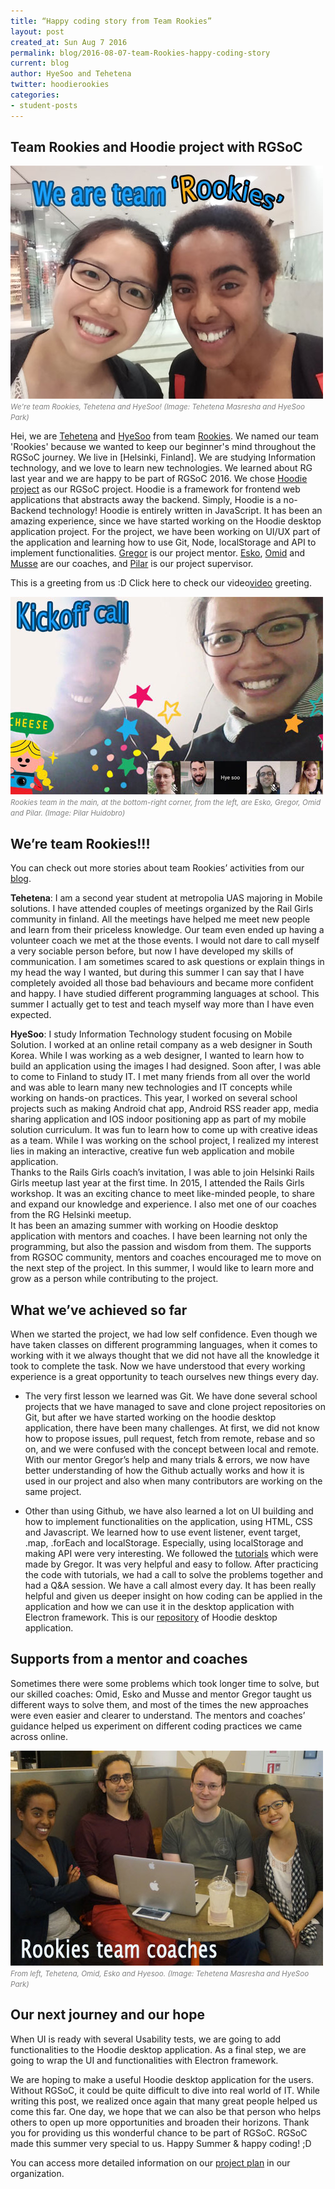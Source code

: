 ```yaml
---
title: “Happy coding story from Team Rookies”
layout: post
created_at: Sun Aug 7 2016
permalink: blog/2016-08-07-team-Rookies-happy-coding-story
current: blog
author: HyeSoo and Tehetena 
twitter: hoodierookies
categories:
- student-posts
---
```


## Team Rookies and Hoodie project with RGSoC

![Team Rookies, Tehetena and Hyesoo](/img/blog/2016/team-Rookies.jpg)
<font color="grey"><small><i>We're team Rookies, Tehetena and HyeSoo! (Image: Tehetena Masresha and HyeSoo Park)</i></small></font>

Hei, we are [Tehetena](https://github.com/titay2) and [HyeSoo](https://github.com/flyjwayur) from team [Rookies](https://twitter.com/hoodierookies). We named our team 'Rookies' because we wanted to keep our beginner's mind throughout the RGSoC journey. We live in [Helsinki, Finland]. We are studying Information technology, and we love to learn new technologies. We learned about RG last year and we are happy to be part of RGSoC 2016. 
We chose [Hoodie project](http://hood.ie/) as our RGSoC project. Hoodie is a framework for frontend web applications that abstracts away the backend. Simply, Hoodie is a no-Backend technology! Hoodie is entirely written in JavaScript. It has been an amazing experience, since we have started working on the Hoodie desktop application project. For the project, we have been working on UI/UX part of the application and learning how to use Git, Node, localStorage and API to implement functionalities. 
[Gregor](https://twitter.com/gr2m) is our project mentor. [Esko](https://twitter.com/orfjackal), [Omid](https://twitter.com/omidfi) and [Musse](https://github.com/mussebekabil) are our coaches, and [Pilar](https://twitter.com/Althaire) is our project supervisor. 

This is a greeting from us :D Click here to check our video[video](https://youtu.be/tn7UmasvaKU) greeting.

![Kick-off meeting with mentor, coaches](/img/blog/2016/team-Rookies-kickoffcall.jpg)
<font color="grey"><small><i>Rookies team in the main, at the bottom-right corner, from the left, are Esko, Gregor, Omid and Pilar. (Image: Pilar Huidobro)</i></small></font>



## We’re team Rookies!!!

You can check out more stories about team Rookies’ activities from our [blog](https://rookies-2016rgsoc.rhcloud.com/).


**Tehetena**: I am a second year student at metropolia UAS majoring in Mobile solutions. I have attended couples of meetings organized by the Rail Girls community in finland. All the meetings have helped me meet new people and learn from their priceless knowledge. Our team even ended up having a volunteer coach we met at the those events. I would not dare to call myself a very sociable person before, but now I have developed my skills of communication. I am sometimes scared to ask questions or explain things in my head the way I wanted, but during this summer I can say that I have completely avoided all those bad behaviours and became more confident and happy.
I have studied different programming languages at school. This summer I actually get to test and teach myself way more than I have even expected.

**HyeSoo**: I study Information Technology student focusing on Mobile Solution. I worked at an online retail company as a web designer in South Korea. While I was working as a web designer, I wanted to learn how to build an application using the images I had designed. Soon after, I was able to come to Finland to study IT. I met many friends from all over the world and was able to learn many new technologies and IT concepts while working on hands-on practices. This year, I worked on several school projects such as making Android chat app, Android RSS reader app, media sharing application and IOS indoor positioning app as part of my mobile solution curriculum. It was fun to learn how to come up with creative ideas as a team. While I was working on the school project, I realized my interest lies in making an interactive, creative fun web application and mobile application.  
Thanks to the Rails Girls coach’s invitation, I was able to join Helsinki Rails Girls meetup last year at the first time. In 2015, I attended the Rails Girls workshop. It was an exciting chance to meet like-minded people, to share and expand our knowledge and experience. I also met one of our coaches from the RG Helsinki meetup.  
It has been an amazing summer with working on Hoodie desktop application with mentors and coaches. I have been learning not only the programming, but also the passion and wisdom from them. The supports from RGSOC community, mentors and coaches encouraged me to move on the next step of the project. In this summer, I would like to learn more and grow as a person while contributing to the project.

## What we’ve achieved so far
When we started the project, we had low self confidence. Even though we have taken classes on different programming languages, when it comes to working with it we always thought that we did not have all the knowledge it took to complete the task. Now we have understood that every working experience is a great opportunity to teach ourselves new things every day.

* The very first lesson we learned was Git. We have done several school projects that we have managed to save and clone project repositories on Git, but after we have started working on the hoodie desktop application, there have been many challenges. At first, we did not know how to propose issues, pull request, fetch from remote, rebase and so on, and we were confused with the concept between local and remote. With our mentor Gregor’s help and many trials & errors, we now have better understanding of how the Github actually works and how it is used in our project and also when many contributors are working on the same project.

* Other than using Github, we have also learned a lot on UI building and how to implement functionalities on the application, using HTML, CSS and Javascript. We learned how to use event listener, event target, .map, .forEach and localStorage. Especially, using localStorage and making API were very interesting. We followed the [tutorials](https://github.com/gr2m/localstorage-tutorial/) which were made by Gregor. It was very helpful and easy to follow. After practicing the code with tutorials, we had a call to solve the problems together and had a Q&A session. We have a call almost every day. It has been really helpful and given us deeper insight on how coding can be applied in the application and how we can use it in the desktop application with Electron framework. 
This is our [repository](https://github.com/Rookies-RGSOC2016/hoodie-electron-app) of Hoodie desktop application.

## Supports from a mentor and coaches
Sometimes there were some problems which took longer time to solve, but our skilled coaches: Omid, Esko and Musse and mentor Gregor taught us different ways to solve them, and most of the times the new approaches were even easier and clearer to understand. The mentors and coaches’ guidance helped us experiment on different coding practices we came across online. 

![First meeting with Coaches in Helsinki, Finland](/img/blog/2016/team-Rookies-coaches.jpg)
<font color="grey"><small><i>From left, Tehetena, Omid, Esko and Hyesoo. (Image: Tehetena Masresha and HyeSoo Park)</i></small></font>

## Our next journey and our hope
When UI is ready with several Usability tests, we are going to add functionalities to the Hoodie desktop application. As a final step, we are going to wrap the UI and functionalities with Electron framework.

We are hoping to make a useful Hoodie desktop application for the users. Without RGSoC, it could be quite difficult to dive into real world of IT. While writing this post, we realized once again that many great people helped us come this far. One day, we hope that we can also be that person who helps others to open up more opportunities and broaden their horizons. Thank you for providing us this wonderful chance to be part of  RGSoC. RGSoC made this summer very special to us. Happy Summer & happy coding! ;D 

You can access more detailed information on our [project plan](https://github.com/Rookies-RGSOC2016/Project_Plan) in our organization.



